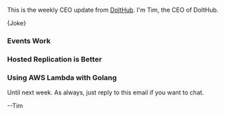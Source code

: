 This is the weekly CEO update from [DoltHub](https://www.dolthub.com/). I'm Tim, the CEO of DoltHub. 

{Joke}

### Events Work



### Hosted Replication is Better



### Using AWS Lambda with Golang



Until next week. As always, just reply to this email if you want to chat.

--Tim

